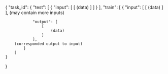 {
    "task_id": {
        "test": [
            {
                "input": [
                    [
                        (data)
                    ]
                ]
            }
        ],
        "train": [
            {
                "input": [
                    [
                        (data)
                    ]
                ],
        (may contain more inputs)

                "output": [
                    [
                        (data)
                    ]
                ],
        (corresponded output to input)
            }
        ]
    }
}   
